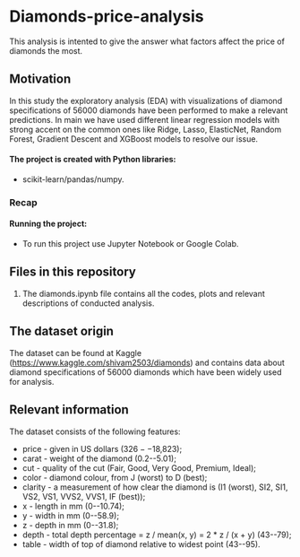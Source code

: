 # Diamonds-price-analysis

This analysis is intented to give the answer what factors affect the price of diamonds the most.

## Motivation

In this study the exploratory analysis (EDA) with visualizations of diamond specifications of 56000 diamonds have been performed to make a relevant predictions.
In main we have used different linear regression models with strong accent on the common ones like Ridge, Lasso, ElasticNet, Random Forest, Gradient Descent and XGBoost models to resolve our issue.


#### The project is created with Python libraries:

 -  scikit-learn/pandas/numpy.

### Recap







#### Running the project:

* To run this project use Jupyter Notebook or Google Colab.

## Files in this repository

1. The diamonds.ipynb file contains all the codes, plots and relevant descriptions of conducted analysis.

## The dataset origin

The dataset can be found at Kaggle (https://www.kaggle.com/shivam2503/diamonds) and contains data about diamond specifications of 56000 diamonds which have been widely used for analysis.

## Relevant information

The dataset consists of the following features:

- price - given in US dollars ($326--$18,823);
- carat - weight of the diamond (0.2--5.01);
- cut - quality of the cut (Fair, Good, Very Good, Premium, Ideal);
- color - diamond colour, from J (worst) to D (best);
- clarity - a measurement of how clear the diamond is (I1 (worst), SI2, SI1, VS2, VS1, VVS2, VVS1, IF (best));
- x - length in mm (0--10.74);
- y - width in mm (0--58.9);
- z - depth in mm (0--31.8);
- depth - total depth percentage = z / mean(x, y) = 2 * z / (x + y) (43--79);
- table - width of top of diamond relative to widest point (43--95).


